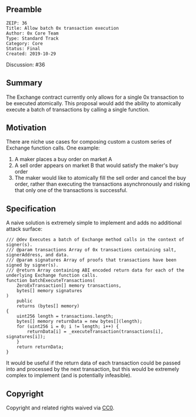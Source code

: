 ## Preamble

```
ZEIP: 36
Title: Allow batch 0x transaction execution
Author: 0x Core Team
Type: Standard Track
Category: Core
Status: Final
Created: 2019-10-29
```

Discussion: #36

## Summary

The Exchange contract currently only allows for a single 0x transaction to be executed atomically. This proposal would add the ability to atomically execute a batch of transactions by calling a single function.

## Motivation

There are niche use cases for composing custom a custom series of Exchange function calls. One example:

1. A maker places a buy order on market A
2. A sell order appears on market B that would satisfy the maker's buy order
3. The maker would like to atomically fill the sell order and cancel the buy order, rather than executing the transactions asynchronously and risking that only one of the transactions is successful.

## Specification

A naive solution is extremely simple to implement and adds no additional attack surface:

```
/// @dev Executes a batch of Exchange method calls in the context of signer(s).
/// @param transactions Array of 0x transactions containing salt, signerAddress, and data.
/// @param signatures Array of proofs that transactions have been signed by signer(s).
/// @return Array containing ABI encoded return data for each of the underlying Exchange function calls.
function batchExecuteTransactions(
    ZeroExTransaction[] memory transactions,
    bytes[] memory signatures
)
    public
    returns (bytes[] memory)
{
    uint256 length = transactions.length;
    bytes[] memory returnData = new bytes[](length);
    for (uint256 i = 0; i != length; i++) {
        returnData[i] = _executeTransaction(transactions[i], signatures[i]);
    }
    return returnData;
}
```

It would be useful if the return data of each transaction could be passed into and processed by the next transaction, but this would be extremely complex to implement (and is potentially infeasible).

## Copyright

Copyright and related rights waived via [CC0](https://creativecommons.org/publicdomain/zero/1.0/).
